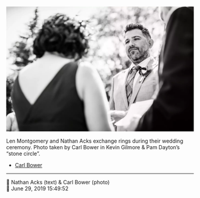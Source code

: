 ![Len Montgomery and Nathan Acks exchange rings](assets/1c09a42a7baa9fddecc05eb9c2f0aed6.webp)

Len Montgomery and Nathan Acks exchange rings during their wedding ceremony. Photo taken by Carl Bower in Kevin Gilmore & Pam Dayton’s “stone circle”.

* [Carl Bower](https://carlbowerphotos.com)

- - - -

<span aria-hidden="true">👥</span> Nathan Acks (text) & Carl Bower (photo)  
<span aria-hidden="true">📅</span> June 29, 2019 15:49:52

